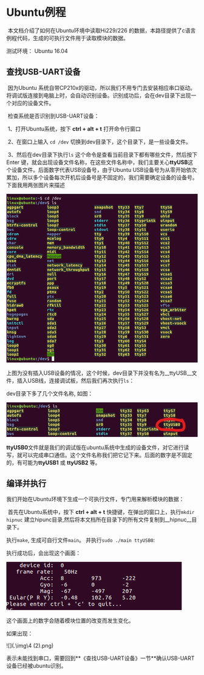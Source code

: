 # 	Ubuntu例程

​	本文档介绍了如何在Ubuntu环境中读取Hi229/226 的数据，本路径提供了c语言例程代码，生成的可执行文件用于读取模块的数据。

测试环境： Ubuntu 16.04

## 查找USB-UART设备

​	因为Ubuntu 系统自带CP210x的驱动，所以我们不用专门去安装相应串口驱动。将调试版连接到电脑上时，会自动识别设备。识别成功后，会在dev目录下出现一个对应的设备文件。

​	检查系统是否识别到USB-UART设备：

​	1、打开Ubuntu系统，按下 __ctrl + alt + t__ 打开命令行窗口

​	2、在窗口上输入 `cd /dev`  切换到dev目录下，这个目录下，是一些设备文件。

​	3、然后在dev目录下执行`ls` 这个命令是查看当前目录下都有哪些文件，然后按下 Enter 键，就会出现设备文件名称，在这些文件名称中，我们主要关心**ttyUSB**这个设备文件。后面数字代表USB设备号，由于Ubuntu USB设备号为从零开始依次累加，所以多个设备每次开机后设备号是不固定的，我们需要确定设备的设备号。下面我用两张图片来描述

![](.\img\1.png)

​	上图为没有插入USB设备的情况，这个时候，dev目录下并没有名为__ttyUSB__文件，插入USB线，连接调试板，然后我们再次执行`ls`：

dev目录下多了几个文件名称, 如图：

![](.\img\2.jpg)

​	**ttyUSB0**文件就是我们的调试版在ubuntu系统中生成的设备文件，对它进行读写，就可以完成串口通信。这个文件名称我们把它记下来。后面的数字是不固定的，有可能为**ttyUSB1** 或 **ttyUSB2** 等。

## 编译并执行

​	我们开始在Ubuntu环境下生成一个可执行文件，专门用来解析模块的数据：

​	首先在Ubuntu系统中，按下 __ctrl + alt + t__ 快捷键，在弹出的窗口上，执行`mkdir hipnuc` 建立hipunc目录,然后将本文档所在目录下的所有文件复制到__hipnuc__目录下。

执行`make`, 生成可自行文件`main`。 并执行`sudo ./main ttyUSB0`:

 执行成功后，会出现这个画面：

![](.\img\3.png)

这个画面上的数字会随着模块位置的改变而发生变化。

如果出现：

![](.\img\4 (2).png)

表示未能找到串口，需要回到**《查找USB-UART设备》一节**确认USB-UART设备已经被ubuntu识别。